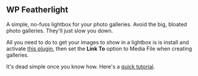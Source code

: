 ## <a name="wp-featherlight"></a>WP Featherlight

A simple, no-fuss lightbox for your photo galleries. Avoid the big, bloated photo galleries. They'll just slow you down.

All you need to do to get your images to show in a lightbox is is install and activate [this plugin](https://wordpress.org/plugins/wp-featherlight/), then set the **Link To** option to Media File when creating galleries.

It's dead simple once you know how. Here's a [quick tutorial](https://www.fivestarplugins.com/2015/12/08/creating-photo-galleries-the-wordpress-way/).
